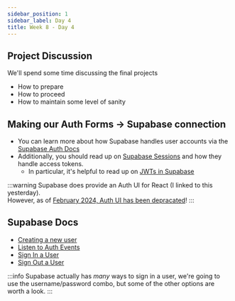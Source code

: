 ```yaml
---
sidebar_position: 1
sidebar_label: Day 4
title: Week 8 - Day 4
---
```


<!-- markdownlint-disable no-inline-html -->

## Project Discussion

We'll spend some time discussing the final projects

- How to prepare
- How to proceed
- How to maintain some level of sanity

## Making our Auth Forms -> Supabase connection

- You can learn more about how Supabase handles user accounts via the [Supabase Auth Docs](https://supabase.com/docs/guides/auth/users)
- Additionally, you should read up on [Supabase Sessions](https://supabase.com/docs/guides/auth/sessions) and how they handle access tokens.
  - In particular, it's helpful to read up on [JWTs in Supabase](https://supabase.com/docs/guides/auth/jwts#jwts-in-supabase)

:::warning
Supabase does provide an Auth UI for React (I linked to this yesterday).
<br/>However, as of [February 2024, Auth UI has been depracated](https://supabase.com/docs/guides/auth/auth-helpers/auth-ui)!
:::

## Supabase Docs

- [Creating a new user](https://supabase.com/docs/reference/javascript/auth-signup)
- [Listen to Auth Events](https://supabase.com/docs/reference/javascript/auth-onauthstatechange)
- [Sign In a User](https://supabase.com/docs/reference/javascript/auth-signinwithpassword)
- [Sign Out a User](https://supabase.com/docs/reference/javascript/auth-signout)

:::info
Supabase actually has _many_ ways to sign in a user, we're going to use the username/password combo, but some of the other options are worth a look.
:::
